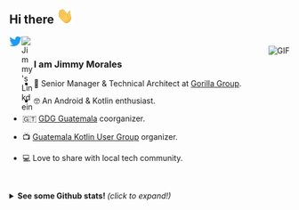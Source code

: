 ## Hi there <img src="assets/Hi.gif" width="30px"></h2>

<a href="https://twitter.com/JidomoGo">
  <picture>
    <source media="(prefers-color-scheme: dark)" srcset="assets/twitter/dark.svg">
    <source media="(prefers-color-scheme: light)" srcset="assets/twitter/light.svg">
    <img align="left" alt="Jimmy's Twitter" width="22px" src="assets/twitter/light.svg" />
  </picture>
</a>
<a href="https://www.linkedin.com/in/jimmydev/">
  <picture>
    <source media="(prefers-color-scheme: dark)" srcset="assets/linkedin/dark.png">
    <source media="(prefers-color-scheme: light)" srcset="assets/linkedin/light.png">
    <img align="left" alt="Jimmy's Linkdein" width="22px" src=assets/linkedin/light.svg" />
  </picture>
</a>
<br />
<img align="right" alt="GIF" src="https://media.giphy.com/media/13HgwGsXF0aiGY/giphy.gif" />

### I am Jimmy Morales
- 🔭 Senior Manager & Technical Architect at [Gorilla Group](https://www.gorillagroup.com/).
- 🤓 An Android & Kotlin enthusiast.
- 🇬🇹 [GDG Guatemala](https://gdg.community.dev/gdg-guatemala/) coorganizer.
- 📺 [Guatemala Kotlin User Group](https://twitter.com/GuateKUG) organizer.
- 💻 Love to share with local tech community.

  <br>


<details>
  <summary> <b> See some Github stats! </b> <i>(click to expand!)</i> </summary>

  <br>
   
  [![Jimmy's github stats](https://github-readme-stats.vercel.app/api?username=jimmymorales&count_private=true&show_icons=true)](https://github.com/anuraghazra/github-readme-stats)
  
  [![Top Langs](https://github-readme-stats.vercel.app/api/top-langs/?username=jimmymorales&layout=compact)](https://github.com/anuraghazra/github-readme-stats)

</details>
